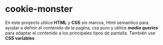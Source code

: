 # cookie-monster
 En este proyecto utilice **HTML** y **CSS** 
sin marcos, Html semantico para ayudar a definir el contenido de la pagina,
css puro y utilice **_madia queries_** para adaptar el contenido a los principales
 tipos de pantalla. También use **CSS variables**  




